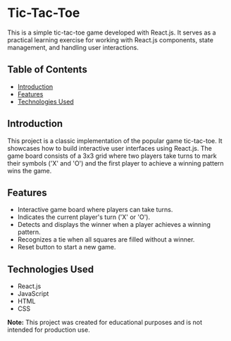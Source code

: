 # Tic-Tac-Toe

This is a simple tic-tac-toe game developed with React.js. It serves as a practical learning exercise for working with React.js components, state management, and handling user interactions.

## Table of Contents

- [Introduction](#introduction)
- [Features](#features)
- [Technologies Used](#technologies-used)

## Introduction

This project is a classic implementation of the popular game tic-tac-toe. It showcases how to build interactive user interfaces using React.js. The game board consists of a 3x3 grid where two players take turns to mark their symbols ('X' and 'O') and the first player to achieve a winning pattern wins the game.

## Features

- Interactive game board where players can take turns.
- Indicates the current player's turn ('X' or 'O').
- Detects and displays the winner when a player achieves a winning pattern.
- Recognizes a tie when all squares are filled without a winner.
- Reset button to start a new game.

## Technologies Used

- React.js
- JavaScript
- HTML
- CSS

**Note:** This project was created for educational purposes and is not intended for production use.
